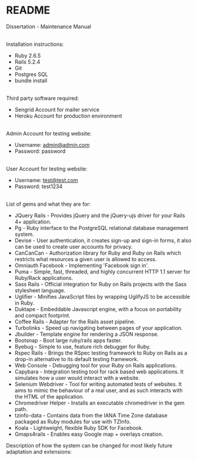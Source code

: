# README

Dissertation - Maintenance Manual

\
Installation instructions:
- Ruby 2.6.5
- Rails 5.2.4
- Git
- Postgres SQL
- bundle install

\
Third party software required:
- Sengrid Account for mailer service
- Heroku Account for production environment

\
Admin Account for testing website:
- Username: admin@admin.com
- Password: password

\
User Account for testing website:
- Username: test@test.com
- Password: test1234

\
List of gems and what they are for:
- JQuery Rails - Provides jQuery and the jQuery-ujs driver for your Rails 4+ application.
- Pg - Ruby interface to the PostgreSQL relational database management system.
- Devise - User authentication, it creates sign-up and sign-in forms, it also can be used to create user accounts for privacy. 
- CanCanCan - Authorization library for Ruby and Ruby on Rails which restricts what resources a given user is allowed to access.
- Omniauth Facebook - Implementing 'Facebook sign in'.
- Puma - Simple, fast, threaded, and highly concurrent HTTP 1.1 server for Ruby/Rack applications.
- Sass Rails - Official integration for Ruby on Rails projects with the Sass stylesheet language.
- Uglifier - Minifies JavaScript files by wrapping UglifyJS to be accessible in Ruby.
- Duktape - Embeddable Javascript engine, with a focus on portability and compact footprint.
- Coffee Rails -  Adapter for the Rails asset pipeline. 
- Turbolinks -  Speed up navigating between pages of your application.
- Jbuilder - Template engine for rendering a JSON response.
- Bootsnap - Boot large ruby/rails apps faster. 
- Byebug - Simple to use, feature rich debugger for Ruby.
- Rspec Rails - Brings the RSpec testing framework to Ruby on Rails as a drop-in alternative to its default testing framework.
- Web Console - Debugging tool for your Ruby on Rails applications.
- Capybara -  Integration testing tool for rack based web applications. It simulates how a user would interact with a website.
- Selenium Webdriver -  Tool for writing automated tests of websites. It aims to mimic the behaviour of a real user, and as such interacts with the HTML of the application.
- Chromedriver Helper - Installs an executable chromedriver in the gem path.
- tzinfo-data - Contains data from the IANA Time Zone database packaged as Ruby modules for use with TZInfo.
- Koala - Lightweight, flexible Ruby SDK for Facebook.
- Gmaps4rails - Enables easy Google map + overlays creation.

Description of how the system can be changed for most likely future adaptation and extensions:
